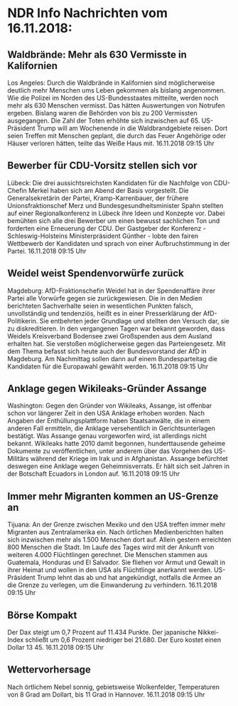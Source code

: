 # NDR Info Nachrichten vom 16.11.2018:


## Waldbrände: Mehr als 630 Vermisste in Kalifornien
Los Angeles: Durch die Waldbrände in Kalifornien sind möglicherweise deutlich mehr Menschen ums Leben gekommen als bislang angenommen. Wie die Polizei im Norden des US-Bundesstaates mitteilte, werden noch mehr als 630 Menschen vermisst. Das hätten Auswertungen von Notrufen ergeben. Bislang waren die Behörden von bis zu 200 Vermissten ausgegangen. Die Zahl der Toten erhöhte sich inzwischen auf 65. US-Präsident Trump will am Wochenende in die Waldbrandgebiete reisen. Dort seien Treffen mit Menschen geplant, die durch das Feuer Angehörige oder Häuser verloren hätten, teilte das Weiße Haus mit. 16.11.2018 09:15 Uhr 

## Bewerber für CDU-Vorsitz stellen sich vor
Lübeck: Die drei aussichtsreichsten Kandidaten für die Nachfolge von CDU-Chefin Merkel haben sich am Abend der Basis vorgestellt. Die Generalsekretärin der Partei, Kramp-Karrenbauer, der frühere Unionsfraktionschef Merz und Bundesgesundheitsminister Spahn stellten auf einer Regionalkonferenz in Lübeck ihre Ideen und Konzepte vor. Dabei bemühten sich alle drei Bewerber um einen bewusst sachlichen Ton und forderten eine Erneuerung der CDU. Der Gastgeber der Konferenz - Schleswig-Holsteins Ministerpräsident Günther - lobte den fairen Wettbewerb der Kandidaten und sprach von einer Aufbruchstimmung in der Partei. 16.11.2018 09:15 Uhr 

## Weidel weist Spendenvorwürfe zurück
Magdeburg: AfD-Fraktionschefin Weidel hat in der Spendenaffäre ihrer Partei alle Vorwürfe gegen sie zurückgewiesen. Die in den Medien berichteten Sachverhalte seien in wesentlichen Punkten falsch, unvollständig und tendenziös, heißt es in einer Presserklärung der AfD-Politikerin. Sie entbehrten jeder Grundlage und stellten den Versuch dar, sie zu diskreditieren. In den vergangenen Tagen war bekannt geworden, dass Weidels Kreisverband Bodensee zwei Großspenden aus dem Ausland erhalten hat. Sie verstoßen möglicherweise gegen das Parteiengesetz. Mit dem Thema befasst sich heute auch der Bundesvorstand der AfD in Magdeburg. Am Nachmittag sollen dann auf einem Bundesparteitag die Kandidaten für die Europawahl gewählt werden. 16.11.2018 09:15 Uhr 

## Anklage gegen Wikileaks-Gründer Assange
Washington: Gegen den Gründer von Wikileaks, Assange, ist offenbar schon vor längerer Zeit in den USA Anklage erhoben worden. Nach Angaben der Enthüllungsplattform haben Staatsanwälte, die in einem anderen Fall ermitteln, die Anklage versehentlich in Gerichtsunterlagen bestätigt. Was Assange genau vorgeworfen wird, ist allerdings nicht bekannt. Wikileaks hatte 2010 damit begonnen, hunderttausende geheime Dokumente zu veröffentlichen, unter anderem über das Vorgehen des US-Militärs während der Kriege im Irak und in Afghanistan. Assange befürchtet deswegen eine Anklage wegen Geheimnisverrats. Er hält sich seit Jahren in der Botschaft Ecuadors in London auf. 16.11.2018 09:15 Uhr 

## Immer mehr Migranten kommen an US-Grenze an
Tijuana: An der Grenze zwischen Mexiko und den USA treffen immer mehr Migranten aus Zentralamerika ein. Nach örtlichen Medienberichten halten sich inzwischen mehr als 1.500 Menschen dort auf. Allein gestern erreichten 800 Menschen die Stadt. Im Laufe des Tages wird mit der Ankunft von weiteren 4.000 Flüchtlingen gerechnet. Die Menschen stammen aus Guatemala, Honduras und El Salvador. Sie fliehen vor Armut und Gewalt in ihrer Heimat und wollen in den USA als Flüchtlinge anerkannt werden. US-Präsident Trump lehnt das ab und hat angekündigt, notfalls die Armee an die Grenze zu verlegen, um die Einwanderung zu verhindern. 16.11.2018 09:15 Uhr 

## Börse Kompakt
Der Dax steigt um 0,7 Prozent auf 11.434 Punkte. Der japanische Nikkei-Index schließt um 0,6 Prozent  niedriger bei 21.680. Der Euro kostet einen Dollar 13 45. 16.11.2018 09:15 Uhr 

## Wettervorhersage
Nach örtlichem Nebel sonnig, gebietsweise Wolkenfelder, Temperaturen von 8 Grad am Dollart, bis 11 Grad in Hannover. 16.11.2018 09:15 Uhr 
